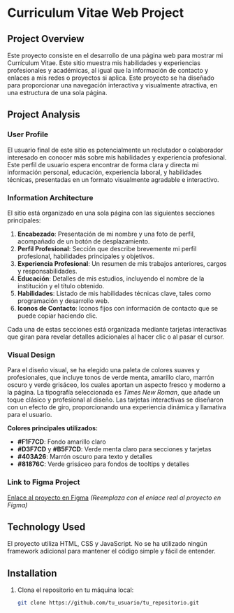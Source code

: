 # Curriculum Vitae Web Project

## Project Overview
Este proyecto consiste en el desarrollo de una página web para mostrar mi Currículum Vitae. Este sitio muestra mis habilidades y experiencias profesionales y académicas, al igual que la información de contacto y enlaces a mis redes o proyectos si aplica. Este proyecto se ha diseñado para proporcionar una navegación interactiva y visualmente atractiva, en una estructura de una sola página.

## Project Analysis

### User Profile
El usuario final de este sitio es potencialmente un reclutador o colaborador interesado en conocer más sobre mis habilidades y experiencia profesional. Este perfil de usuario espera encontrar de forma clara y directa mi información personal, educación, experiencia laboral, y habilidades técnicas, presentadas en un formato visualmente agradable e interactivo.

### Information Architecture
El sitio está organizado en una sola página con las siguientes secciones principales:
1. **Encabezado**: Presentación de mi nombre y una foto de perfil, acompañado de un botón de desplazamiento.
2. **Perfil Profesional**: Sección que describe brevemente mi perfil profesional, habilidades principales y objetivos.
3. **Experiencia Profesional**: Un resumen de mis trabajos anteriores, cargos y responsabilidades.
4. **Educación**: Detalles de mis estudios, incluyendo el nombre de la institución y el título obtenido.
5. **Habilidades**: Listado de mis habilidades técnicas clave, tales como programación y desarrollo web.
6. **Iconos de Contacto**: Iconos fijos con información de contacto que se puede copiar haciendo clic.

Cada una de estas secciones está organizada mediante tarjetas interactivas que giran para revelar detalles adicionales al hacer clic o al pasar el cursor.

### Visual Design
Para el diseño visual, se ha elegido una paleta de colores suaves y profesionales, que incluye tonos de verde menta, amarillo claro, marrón oscuro y verde grisáceo, los cuales aportan un aspecto fresco y moderno a la página. La tipografía seleccionada es *Times New Roman*, que añade un toque clásico y profesional al diseño. Las tarjetas interactivas se diseñaron con un efecto de giro, proporcionando una experiencia dinámica y llamativa para el usuario.

**Colores principales utilizados:**
- **#F1F7CD**: Fondo amarillo claro
- **#D3F7CD** y **#B5F7CD**: Verde menta claro para secciones y tarjetas
- **#403A26**: Marrón oscuro para texto y detalles
- **#81876C**: Verde grisáceo para fondos de tooltips y detalles

### Link to Figma Project
[Enlace al proyecto en Figma](#) *(Reemplaza con el enlace real al proyecto en Figma)*

## Technology Used
El proyecto utiliza HTML, CSS y JavaScript. No se ha utilizado ningún framework adicional para mantener el código simple y fácil de entender.

## Installation
1. Clona el repositorio en tu máquina local:
   ```bash
   git clone https://github.com/tu_usuario/tu_repositorio.git

